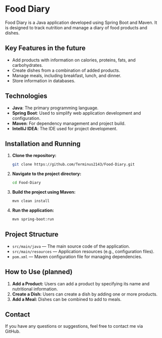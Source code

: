 # Food Diary

Food Diary is a Java application developed using Spring Boot and Maven. It is designed to track nutrition and manage a diary of food products and dishes.

## Key Features in the future
- Add products with information on calories, proteins, fats, and carbohydrates.
- Create dishes from a combination of added products.
- Manage meals, including breakfast, lunch, and dinner.
- Store information in databases.

## Technologies
- **Java**: The primary programming language.
- **Spring Boot**: Used to simplify web application development and configuration.
- **Maven**: For dependency management and project build.
- **IntelliJ IDEA**: The IDE used for project development.

## Installation and Running

1. **Clone the repository:**
   ```bash
   git clone https://github.com/Terminus2143/Food-Diary.git
   ```

2. **Navigate to the project directory:**
   ```bash
   cd Food-Diary
   ```

3. **Build the project using Maven:**
   ```bash
   mvn clean install
   ```

4. **Run the application:**
   ```bash
   mvn spring-boot:run
   ```

## Project Structure

- `src/main/java` — The main source code of the application.
- `src/main/resources` — Application resources (e.g., configuration files).
- `pom.xml` — Maven configuration file for managing dependencies.

## How to Use (planned)

1. **Add a Product:** Users can add a product by specifying its name and nutritional information.
2. **Create a Dish:** Users can create a dish by adding one or more products.
3. **Add a Meal:** Dishes can be combined to add to meals.

## Contact
If you have any questions or suggestions, feel free to contact me via GitHub.
